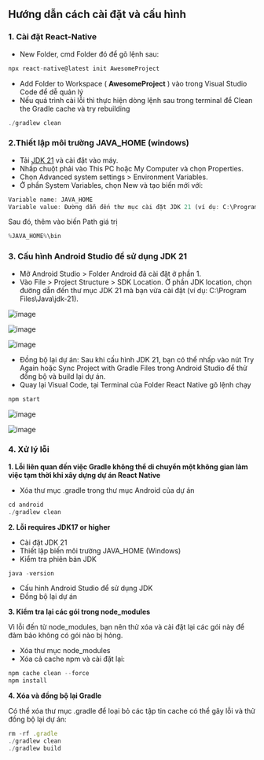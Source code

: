 ## Hướng dẫn cách cài đặt và cấu hình

### 1. Cài đặt React-Native

- New Folder, cmd Folder đó để gõ lệnh sau:
```typescript
npx react-native@latest init AwesomeProject
```
- Add Folder to Workspace ( __AwesomeProject__ ) vào trong Visual Studio Code để dễ quản lý
- Nếu quá trình cài lỗi thì thực hiện dòng lệnh sau trong terminal để Clean the Gradle cache và try rebuilding
```typescript
./gradlew clean
```
### 2.Thiết lập môi trường JAVA_HOME (windows)
- Tải [JDK 21](https://www.oracle.com/java/technologies/downloads/#jdk21-windows) và cài đặt vào máy.
- Nhấp chuột phải vào This PC hoặc My Computer và chọn Properties.
- Chọn Advanced system settings > Environment Variables.
- Ở phần System Variables, chọn New và tạo biến mới với:
```typescript
Variable name: JAVA_HOME
Variable value: Đường dẫn đến thư mục cài đặt JDK 21 (ví dụ: C:\Program Files\Java\jdk-21).
```
Sau đó, thêm vào biến Path giá trị 
```typescript
%JAVA_HOME%\bin
```
### 3. Cấu hình Android Studio để sử dụng JDK 21
- Mở Android Studio > Folder Android đã cài đặt ở phần 1.
- Vào File > Project Structure > SDK Location.
Ở phần JDK location, chọn đường dẫn đến thư mục JDK 21 mà bạn vừa cài đặt (ví dụ: C:\Program Files\Java\jdk-21).

![image](https://github.com/user-attachments/assets/e49bd923-0bf5-4736-b0bd-4da6547a9445)

![image](https://github.com/user-attachments/assets/a9d5bdc6-817c-417a-93fa-b25da9fa1a19)

![image](https://github.com/user-attachments/assets/08595c98-25cb-4017-b17f-fdc51d84cf18)

- Đồng bộ lại dự án: Sau khi cấu hình JDK 21, bạn có thể nhấp vào nút Try Again hoặc Sync Project with Gradle Files trong Android Studio để thử đồng bộ và build lại dự án.
- Quay lại Visual Code, tại Terminal của Folder React Native gõ lệnh chạy

```typescript
npm start
```

![image](https://github.com/user-attachments/assets/80522a2f-88e6-4944-82fe-9930845ea81f)

![image](https://github.com/user-attachments/assets/a1b2838d-28b0-48b7-8105-5c3a676d4865)


### 4. Xử lý lỗi

__1. Lỗi liên quan đến việc Gradle không thể di chuyển một không gian làm việc tạm thời khi xây dựng dự án React Native__

- Xóa thư mục .gradle trong thư mục Android của dự án

```typescript
cd android
./gradlew clean
```

__2. Lỗi requires JDK17 or higher__

- Cài đặt JDK 21
- Thiết lập biến môi trường JAVA_HOME (Windows)
- Kiểm tra phiên bản JDK
```typescript
java -version
```
- Cấu hình Android Studio để sử dụng JDK
- Đồng bộ lại dự án

__3. Kiểm tra lại các gói trong node_modules__

Vì lỗi đến từ node_modules, bạn nên thử xóa và cài đặt lại các gói này để đảm bảo không có gói nào bị hỏng.
- Xóa thư mục node_modules
- Xóa cả cache npm và cài đặt lại:
```typescript
npm cache clean --force
npm install
```
__4. Xóa và đồng bộ lại Gradle__

Có thể xóa thư mục .gradle để loại bỏ các tập tin cache có thể gây lỗi và thử đồng bộ lại dự án:

```typescript
rm -rf .gradle
./gradlew clean
./gradlew build
```
